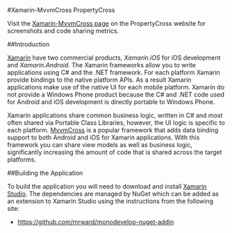 #Xamarin-MvvmCross PropertyCross


Visit the [Xamarin-MvvmCross page](http://propertycross.com/xamarin-mvvmcross/) on the PropertyCross website for screenshots and code sharing metrics.

##Introduction

[Xamarin](http://xamarin.com/) have two commercial products, _Xamarin.iOS_ for iOS development and _Xamarin.Android_. The Xamarin frameworks allow you to write applications using C# and the .NET framework. For each platform Xamarin provide bindings to the native platform APIs. As a result Xamarin applications make use of the native UI for each mobile platform. Xamarin do not provide a Windows Phone product because the C# and .NET code used for Android and iOS development is directly portable to Windows Phone.

Xamarin applications share common business logic, written in C# and most often shared via Portable Class Libraries, however, the UI logic is specific to each platform. [MvvmCross](https://github.com/MvvmCross/MvvmCross) is a popular framework that adds data binding support to both Android and iOS for Xamarin applications. With this framework you can share view models as well as business logic, significantly increasing the amount of code that is shared across the target platforms.

##Building the Application

To build the application you will need to download and install [Xamarin Studio](http://xamarin.com/studio). The dependencies are managed by NuGet which can be added as an extension to Xamarin Studio using the instructions from the following site:

 + https://github.com/mrward/monodevelop-nuget-addin